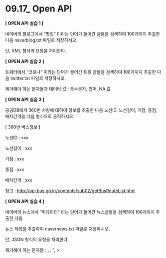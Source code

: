 # 09.17_ Open API

**[ OPEN API** **실습 1 ]** 

네이버의 블로그에서 “맛집” 이라는 단어가 들어간 글들을 검색하여 100개까지 추출한 다음 naverblog.txt 파일로 저장하시오.

단, XML 형식의 요청을 처리한다.

 

**[ OPEN API** **실습 2 ]** 

트위터에서 “코로나” 이라는 단어가 들어간 트윗 글들을 검색하여 100개까지 추출한 다음 twitter.txt 파일로 저장하시오.

제거해야 하는 문자들과 데이터 값 : 특수문자, 영어, NA 값

 

**[ OPEN API** **실습 3 ]** 

공공DB에서 360번 차량에 대하여 정보를 추출한 다음 노선ID, 노선길이, 기점, 종점, 배차간격을 다음 형식으로 출력하시오.

 

[ 360번 버스정보 ]

노선ID : xxx

노선길이 : xxx

기점 : xxx

종점 : xxx

배차간격 : xxx

 

참고 : http://api.bus.go.kr/contents/sub02/getBusRouteList.html

 

**[ OPEN API** **실습 4 ]** 

네이버의 뉴스에서 “빅데이터” 라는 단어가 들어간 뉴스글들을 검색하여 100개까지 추출한 다음 

뉴스 제목을 추출하여 navernews.txt 파일로 저장하시오.

단, JSON 형식의 요청을 처리한다.

제거해야 하는 문자들 : <b>, </b>, &quot;, &gt;